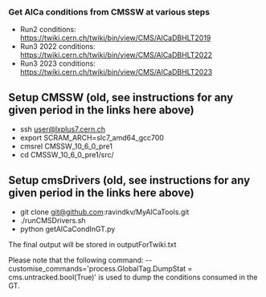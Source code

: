 ### Get AlCa conditions from CMSSW at various steps
* Run2 conditions:  https://twiki.cern.ch/twiki/bin/view/CMS/AlCaDBHLT2019
* Run3 2022 conditions: https://twiki.cern.ch/twiki/bin/view/CMS/AlCaDBHLT2022
* Run3 2023 conditions: https://twiki.cern.ch/twiki/bin/view/CMS/AlCaDBHLT2023

## Setup CMSSW (old, see instructions for any given period in the links here above)
* ssh user@lxplus7.cern.ch
* export SCRAM_ARCH=slc7_amd64_gcc700
* cmsrel CMSSW_10_6_0_pre1
* cd CMSSW_10_6_0_pre1/src/

## Setup cmsDrivers (old, see instructions for any given period in the links here above)
* git clone git@github.com:ravindkv/MyAlCaTools.git
* ./runCMSDrivers.sh
* python getAlCaCondInGT.py

The final output will be stored in outputForTwiki.txt

Please note that the following command: 
--customise_commands='process.GlobalTag.DumpStat = cms.untracked.bool(True)'
is used to dump the conditions consumed in the GT.
